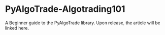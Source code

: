 # PyAlgoTrade-Algotrading101

A Beginner guide to the PyAlgoTrade library. Upon release, the article will be linked here.
